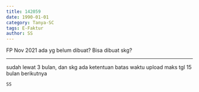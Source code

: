 ```yaml
---
title: 142059
date: 1990-01-01
category: Tanya-SC
tags: E-Faktur
author: SS
---
```


FP Nov 2021 ada yg belum dibuat? Bisa dibuat skg?

---

sudah lewat 3 bulan, dan skg ada ketentuan batas waktu upload maks tgl 15 bulan berikutnya

`SS`

